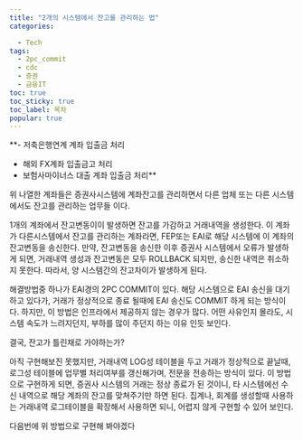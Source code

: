 ```yaml
---
title: "2개의 시스템에서 잔고를 관리하는 법"
categories:

  - Tech
tags: 
  - 2pc_commit
  - cdc
  - 증권
  - 금융IT
toc: true
toc_sticky: true
toc_label: 목차
popular: true
---
```


**- 저축은행연계 계좌 입출금 처리
 - 해외 FX계좌 입출금고 처리
 - 보험사마이너스 대출 계좌 입출금 처리**

위 나열한 계좌들은 증권사시스템에 계좌잔고를 관리하면서 다른 업체 또는 다른 시스템에서도 잔고를 관리하는 업무들 이다.

1개의 계좌에서 잔고변동이이 발생하면 잔고를 가감하고 거래내역을 생성한다.
이 계좌가 다른시스템에서 잔고를 관리하는 계좌라면, FEP또는 EAI로 해당 시스템에 이 계좌의 잔고변동을 송신한다.
만약, 잔고변동을 송신한 이후 증권사 시스템에서 오류가 발생하게 되면, 거래내역 생성과 잔고변동은 모두 ROLLBACK 되지만,
송신한 내역은 취소하지 못한다. 따라서, 양 시스템간의 잔고차이가 발생하게 된다.

해결방법중 하나가 EAI경의 2PC COMMIT이 있다. 해당 시스템으로 EAI 송신을 대기 하고 있다가, 거래가 정상적으로 종료 될때에 EAI 송신도 COMMIT 하게 되는 방식이다. 하지만, 이 방법은 인프라에서 제공하지 않는 경우가 많다. 어떤 사유인지 몰라도, 시스템 속도가 느려지던지, 부하를 많이 주던지 하는 이유 인듯 보인다.

결국, 잔고가 틀린채로 가야하는가?

아직 구현해보진 못했지만, 거래내역 LOG성 테이블을 두고 거래가 정상적으로 끝날때, 로그성 테이블에 업무별 처리여부를 갱신해가며, 전문을 전송하는 방식이 있다. 이 방법으로 구현하게 되면, 증권사 시스템의 거래는 정상 종료가 된 것이니, 타 시스템에선 수신 내역으로 해당 계좌의 잔고를 맞쳐주기만 하면 된다. 집계나, 회계를 생성할때 사용하는 거래내역 로그테이블을 확장해서 사용하면 되니, 어렵지 않게 구현할 수 있어 보인다.

다음번에 위 방법으로 구현해 봐야겠다